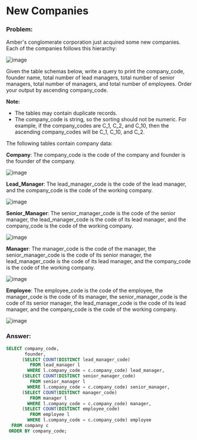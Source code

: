 # New Companies 

### Problem: 

Amber's conglomerate corporation just acquired some new companies. Each of the companies follows this hierarchy:

![image](https://user-images.githubusercontent.com/48019306/211897614-fa694f0c-6820-4a63-945c-f55e1904c77f.png)

Given the table schemas below, write a query to print the company_code, founder name, total number of lead managers, total number of senior managers, total number of managers, and total number of employees. 
Order your output by ascending company_code.
  
**Note:**
- The tables may contain duplicate records.
- The company_code is string, so the sorting should not be numeric. 
For example, if the company_codes are C_1, C_2, and C_10, then the ascending company_codes will be C_1, C_10, and C_2.

The following tables contain company data:

**Company**: The company_code is the code of the company and founder is the founder of the company.

![image](https://user-images.githubusercontent.com/48019306/211898393-c485e515-61fe-48ee-a7a5-f36d0bd7d8ed.png)

**Lead_Manager**: The lead_manager_code is the code of the lead manager, and the company_code is the code of the working company.

![image](https://user-images.githubusercontent.com/48019306/211898501-8b66173b-fdab-4972-b78e-991de5fe25b5.png)

**Senior_Manager**: The senior_manager_code is the code of the senior manager, the lead_manager_code is the code of its lead manager, 
and the company_code is the code of the working company. 

![image](https://user-images.githubusercontent.com/48019306/211898710-81556cc1-46f8-4e2e-8daa-acfcf17409e9.png)

**Manager**: The manager_code is the code of the manager, the senior_manager_code is the code of its senior manager, the lead_manager_code is the code of its lead manager, and the company_code is the code of the working company.

![image](https://user-images.githubusercontent.com/48019306/211898894-15797094-aa9c-4223-9180-02d4d9a46600.png)

**Employee**: The employee_code is the code of the employee, the manager_code is the code of its manager, the senior_manager_code is the code of its senior manager, the lead_manager_code is the code of its lead manager, and the company_code is the code of the working company.

![image](https://user-images.githubusercontent.com/48019306/211899051-750b7b8c-9067-4b69-b4a0-82d5e54fc2c7.png)

### Answer: 

````sql   
SELECT company_code, 
       founder,
      (SELECT COUNT(DISTINCT lead_manager_code) 
         FROM lead_manager l 
        WHERE l.company_code = c.company_code) lead_manager,
      (SELECT COUNT(DISTINCT senior_manager_code) 
         FROM senior_manager l 
        WHERE l.company_code = c.company_code) senior_manager,
      (SELECT COUNT(DISTINCT manager_code) 
         FROM manager l 
        WHERE l.company_code = c.company_code) manager,
      (SELECT COUNT(DISTINCT employee_code) 
         FROM employee l 
        WHERE l.company_code = c.company_code) employee
  FROM company c
 ORDER BY company_code;
```` 

